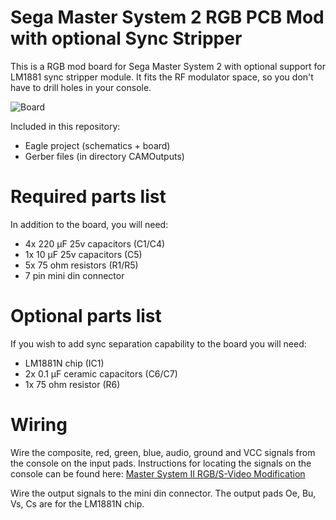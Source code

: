 # Sega Master System 2 RGB PCB Mod with optional Sync Stripper
This is a RGB mod board for Sega Master System 2 with optional support for LM1881 sync stripper module.
It fits the RF modulator space, so you don't have to drill holes in your console.

![Board](https://bitbucket.org/elder0010/sega-master-system-2-rgb-mod/raw/254340afdaeb6ee62460daaf69f587a3cb3aba7e/Master%20System%20II%20Rgb.png)

Included in this repository:

  - Eagle project (schematics + board)
  - Gerber files (in directory CAMOutputs)

# Required parts list
In addition to the board, you will need:

 - 4x 220 μF 25v capacitors (C1/C4)
 - 1x 10 μF 25v capacitors (C5)
 - 5x 75 ohm resistors (R1/R5)
 - 7 pin mini din connector

# Optional parts list
If you wish to add sync separation capability to the board you will need:

 - LM1881N chip (IC1)
 - 2x 0.1 μF ceramic capacitors (C6/C7)
 - 1x 75 ohm resistor (R6)

# Wiring
Wire the composite, red, green, blue, audio, ground and VCC signals from the console on the input pads.
Instructions for locating the signals on the console can be found here: [Master System II RGB/S-Video Modification](http://www.smspower.org/masterful/rgb.html)

Wire the output signals to the mini din connector. The output pads Oe, Bu, Vs, Cs are for the LM1881N chip.